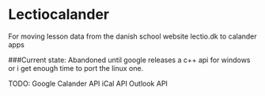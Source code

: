 # Lectiocalander
For moving lesson data from the danish school website lectio.dk to calander apps


###Current state: Abandoned until google releases a c++ api for windows or i get enough time to port the linux one.


TODO:
Google Calander API
iCal API
Outlook API
